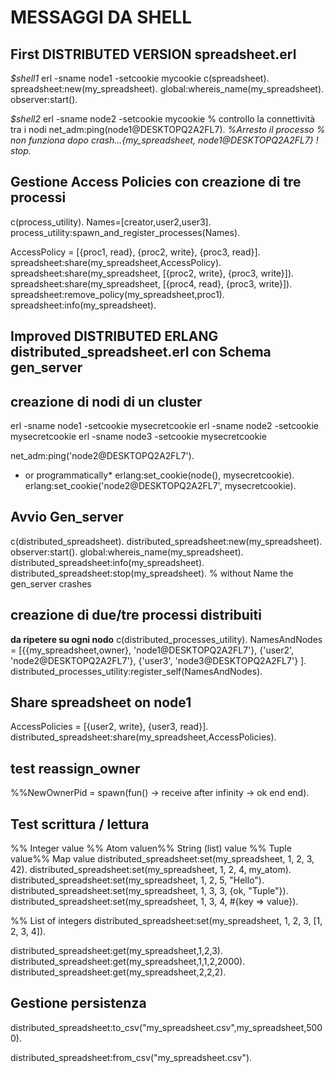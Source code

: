 # MESSAGGI DA SHELL

## First DISTRIBUTED VERSION spreadsheet.erl

*$shell1*
erl -sname node1 -setcookie mycookie
c(spreadsheet).
spreadsheet:new(my_spreadsheet).
global:whereis_name(my_spreadsheet).
observer:start().

*$shell2*
erl -sname node2 -setcookie mycookie
% controllo la connettività tra i nodi
net_adm:ping(node1@DESKTOPQ2A2FL7).
*%Arresto il processo
% non funziona dopo crash...{my_spreadsheet, node1@DESKTOPQ2A2FL7} ! stop.*

## Gestione Access Policies con creazione di tre processi

c(process_utility).
Names=[creator,user2,user3].
process_utility:spawn_and_register_processes(Names).

AccessPolicy = [{proc1, read}, {proc2, write}, {proc3, read}].
spreadsheet:share(my_spreadsheet,AccessPolicy).
spreadsheet:share(my_spreadsheet, [{proc2, write}, {proc3, write}]).
spreadsheet:share(my_spreadsheet, [{proc4, read}, {proc3, write}]).
spreadsheet:remove_policy(my_spreadsheet,proc1).
spreadsheet:info(my_spreadsheet).

## Improved DISTRIBUTED ERLANG distributed_spreadsheet.erl con Schema gen_server

## creazione di nodi di un cluster

erl -sname node1 -setcookie mysecretcookie
erl -sname node2 -setcookie mysecretcookie
erl -sname node3 -setcookie mysecretcookie

net_adm:ping('node2@DESKTOPQ2A2FL7').

* or programmatically*
erlang:set_cookie(node(), mysecretcookie).
erlang:set_cookie('node2@DESKTOPQ2A2FL7', mysecretcookie).

## Avvio Gen_server

c(distributed_spreadsheet).
distributed_spreadsheet:new(my_spreadsheet).
observer:start().
global:whereis_name(my_spreadsheet).
distributed_spreadsheet:info(my_spreadsheet).
distributed_spreadsheet:stop(my_spreadsheet). % without Name  the gen_server crashes

## creazione di due/tre processi distribuiti

**da ripetere su ogni nodo**
c(distributed_processes_utility).
NamesAndNodes = [{{my_spreadsheet,owner}, 'node1@DESKTOPQ2A2FL7'},
                  {'user2', 'node2@DESKTOPQ2A2FL7'},
                  {'user3', 'node3@DESKTOPQ2A2FL7'}
                                       ].
distributed_processes_utility:register_self(NamesAndNodes).

## Share spreadsheet on node1

AccessPolicies = [{user2, write}, {user3, read}].
distributed_spreadsheet:share(my_spreadsheet,AccessPolicies).

## test reassign_owner

%%NewOwnerPid = spawn(fun() -> receive after infinity -> ok end end).

## Test scrittura / lettura

%% Integer value %% Atom valuen%% String (list) value %% Tuple value%% Map value
distributed_spreadsheet:set(my_spreadsheet, 1, 2, 3, 42).
distributed_spreadsheet:set(my_spreadsheet, 1, 2, 4, my_atom).
distributed_spreadsheet:set(my_spreadsheet, 1, 2, 5, "Hello").
distributed_spreadsheet:set(my_spreadsheet, 1, 3, 3, {ok, "Tuple"}).
distributed_spreadsheet:set(my_spreadsheet, 1, 3, 4, #{key => value}).

%% List of integers
distributed_spreadsheet:set(my_spreadsheet, 1, 2, 3, [1, 2, 3, 4]).

distributed_spreadsheet:get(my_spreadsheet,1,2,3).
distributed_spreadsheet:get(my_spreadsheet,1,1,2,2000).
distributed_spreadsheet:get(my_spreadsheet,2,2,2).

## Gestione persistenza

distributed_spreadsheet:to_csv("my_spreadsheet.csv",my_spreadsheet,5000).

distributed_spreadsheet:from_csv("my_spreadsheet.csv").
